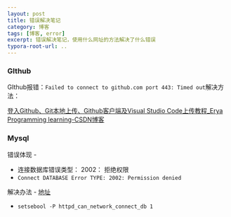 ```yaml
---
layout: post
title: 错误解决笔记
category: 博客
tags: [博客, error]
excerpt: 错误解决笔记，使用什么网址的方法解决了什么错误
typora-root-url: ..
---
```




### GIthub

GIthub报错：`Failed to connect to github.com port 443: Timed out`解决方法：

[登入Github、Git本地上传、Github客户端及Visual Studio Code上传教程_Erya Programming learning-CSDN博客](https://blog.csdn.net/qq_29493173/article/details/113092656)





### Mysql

错误体现 -

- 连接数据库错误类型： 2002： 拒绝权限
- `Connect DATABASE Error TYPE: 2002: Permission denied`

解决办法 - [地址](https://www.e-learn.cn/topic/2588906)

- `setsebool -P httpd_can_network_connect_db 1`